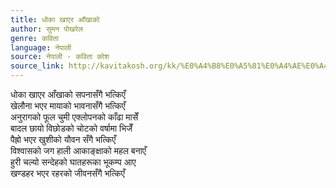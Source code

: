```yaml
---
title: धोका खाएर आँखाको
author: सुमन पोखरेल
genre: कविता
language: नेपाली
source: नेपाली - कविता कोश
source_link: http://kavitakosh.org/kk/%E0%A4%B8%E0%A5%81%E0%A4%AE%E0%A4%A8_%E0%A4%AA%E0%A5%8B%E0%A4%96%E0%A4%B0%E0%A5%87%E0%A4%B2
---
```


धोका खाएर आँखाको सपनासँगै भत्किएँ  
खेलौना भएर मायाको भावनासँगै भत्किएँ  
अनुरागको फूल चुमी एक्लोपनको काँढा मासेँ  
बादल छायो विछोडको चोटको वर्षामा भिजेँ  
पैह्रो भएर खुशीको यौवन सँगै भत्किएँ  
विश्वासको जग हाली आकाङ्क्षाको महल बनाएँ  
हुरी चल्यो सन्देहको घातहरूका भूकम्प आए  
खण्डहर भएर रहरको जीवनसँगै भत्किएँ
